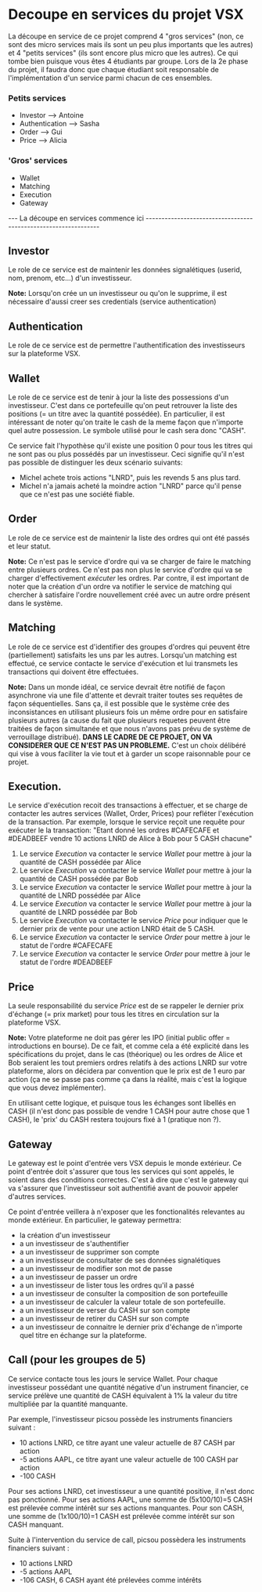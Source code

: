 # Decoupe en services du projet VSX

La découpe en service de ce projet comprend 4 "gros services" (non, ce sont des micro services mais ils
sont un peu plus importants que les autres) et 4 "petits services" (ils sont encore plus micro que les
autres). Ce qui tombe bien puisque vous êtes 4 étudiants par groupe. Lors de la 2e phase du projet, il
faudra donc que chaque étudiant soit responsable de l'implémentation d'un service parmi chacun de ces
ensembles.

### Petits services
- Investor --> Antoine
- Authentication --> Sasha
- Order --> Gui
- Price --> Alicia

### 'Gros' services
- Wallet
- Matching
- Execution
- Gateway

--- La découpe en services commence ici ---------------------------------------------------------------

## Investor
Le role de ce service est de maintenir les données signalétiques (userid, nom, prenom, etc...) 
d'un investisseur.

**Note:** 
Lorsqu'on crée un un investisseur ou qu'on le supprime, il est nécessaire d'aussi creer ses
credentials (service authentication)

## Authentication
Le role de ce service est de permettre l'authentification des investisseurs sur la plateforme VSX.

## Wallet
Le role de ce service est de tenir à jour la liste des possessions d'un investisseur.
C'est dans ce portefeuille qu'on peut retrouver la liste des positions (= un titre avec la quantité possédée).
En particulier, il est intéressant de noter qu'on traite le cash de la meme façon que n'importe
quel autre possession. Le symbole utilisé pour le cash sera donc "CASH".

Ce service fait l'hypothèse qu'il existe une position 0 pour tous les titres qui ne sont pas ou plus 
possédés par un investisseur. Ceci signifie qu'il n'est pas possible de distinguer les deux scénario suivants:
* Michel achete trois actions "LNRD", puis les revends 5 ans plus tard.
* Michel n'a jamais acheté la moindre action "LNRD" parce qu'il pense que ce n'est pas une société fiable.

## Order
Le role de ce service est de maintenir la liste des ordres qui ont été passés et leur statut.

**Note:** 
Ce n'est pas le service d'ordre qui va se charger de faire le matching entre plusieurs ordres. Ce n'est
pas non plus le service d'ordre qui va se charger d'effectivement _exécuter_ les ordres. Par contre, 
il est important de noter que la création d'un ordre va notifier le service de matching qui chercher
à satisfaire l'ordre nouvellement créé avec un autre ordre présent dans le système.

## Matching
Le role de ce service est d'identifier des groupes d'ordres qui peuvent être (partiellement) satisfaits
les uns par les autres. Lorsqu'un matching est effectué, ce service contacte le service d'exécution
et lui transmets les transactions qui doivent être effectuées.

**Note:**
Dans un monde idéal, ce service devrait être notifié de façon asynchrone via une file d'attente et devrait
traiter toutes ses requêtes de façon séquentielles. Sans ça, il est possible que le système crée des
inconsistances en utilisant plusieurs fois un même ordre pour en satisfaire plusieurs autres (a cause du
fait que plusieurs requetes peuvent être traitées de façon simultanée et que nous n'avons pas prévu de
système de verrouillage distribué). 
**DANS LE CADRE DE CE PROJET, ON VA CONSIDERER QUE CE N'EST PAS UN PROBLEME.** 
C'est un choix délibéré qui vise à vous faciliter la vie tout et à garder un scope raisonnable pour ce projet.

## Execution.
Le service d'exécution recoit des transactions  à effectuer, et se charge de contacter les autres
services (Wallet, Order, Prices) pour refléter l'exécution de la transaction. Par exemple, lorsque
le service reçoit une requête pour exécuter le la transaction: 
"Etant donné les ordres #CAFECAFE et #DEADBEEF vendre 10 actions LNRD de Alice à Bob pour 5 CASH chacune" 
1. Le service _Execution_ va contacter le service _Wallet_ pour mettre à jour la quantité de CASH possédée par Alice
2. Le service _Execution_ va contacter le service _Wallet_ pour mettre à jour la quantité de CASH possédée par Bob
3. Le service _Execution_ va contacter le service _Wallet_ pour mettre à jour la quantité de LNRD possédée par Alice
4. Le service _Execution_ va contacter le service _Wallet_ pour mettre à jour la quantité de LNRD possédée par Bob
5. Le service _Execution_ va contacter le service _Price_  pour indiquer que le dernier prix de vente pour une action LNRD était de 5 CASH.
6. Le service _Execution_ va contacter le service _Order_ pour mettre à jour le statut de l'ordre #CAFECAFE
7. Le service _Execution_ va contacter le service _Order_ pour mettre à jour le statut de l'ordre #DEADBEEF

## Price
La seule responsabilité du service _Price_ est de se rappeler le dernier prix d'échange (= prix market) pour
tous les titres en circulation sur la plateforme VSX. 

**Note:**
Votre plateforme ne doit pas gérer les IPO (initial public offer = introductions en bourse). De ce fait, 
et comme cela a été explicité dans les spécifications du projet, dans le cas (théorique) ou les ordres 
de Alice et Bob seraient les tout premiers ordres relatifs à des actions LNRD sur votre plateforme, 
alors on décidera par convention que le prix est de 1 euro par action (ça ne se passe pas comme ça dans 
la réalité, mais c'est la logique que vous devez implémenter).

En utilisant cette logique, et puisque tous les échanges sont libellés en CASH (il n'est donc pas possible
de vendre 1 CASH pour autre chose que 1 CASH), le 'prix' du CASH restera toujours fixé à 1 (pratique non ?).

## Gateway
Le gateway est le point d'entrée vers VSX depuis le monde extérieur. Ce point d'entrée doit s'assurer
que tous les services qui sont appelés, le soient dans des conditions correctes. C'est à dire que
c'est le gateway qui va s'assurer que l'investisseur soit authentifié avant de pouvoir appeler d'autres 
services.

Ce point d'entrée veillera à n'exposer que les fonctionalités relevantes au monde extérieur. En particulier, 
le gateway permettra:  

* la création d'un investisseur
* a un investisseur de s'authentifier
* a un investisseur de supprimer son compte
* a un investisseur de consultater de ses données signalétiques
* a un investisseur de modifier son mot de passe 
* a un investisseur de passer un ordre
* a un investisseur de lister tous les ordres qu'il a passé
* a un investisseur de consulter la composition de son portefeuille
* a un investisseur de calculer la valeur totale de son portefeuille.
* a un investisseur de verser du CASH sur son compte
* a un investisseur de retirer du CASH sur son compte
* a un investisseur de connaitre le dernier prix d'échange de n'importe quel titre en échange sur la plateforme.

## Call (pour les groupes de 5)
Ce service contacte tous les jours le service Wallet. Pour chaque investisseur possédant une quantité négative d'un instrument financier, 
ce service prélève une quantité de CASH équivalent à 1% la valeur du titre multipliée par la quantité manquante.

Par exemple, l'investisseur picsou possède les instruments financiers suivant :
- 10 actions LNRD, ce titre ayant une valeur actuelle de 87 CASH par action
- -5 actions AAPL, ce titre ayant une valeur actuelle de 100 CASH par action
- -100 CASH

Pour ses actions LNRD, cet investisseur a une quantité positive, il n'est donc pas ponctionné.
Pour ses actions AAPL, une somme de (5x100/10)=5 CASH est prélevée comme intérêt sur ses actions manquantes.
Pour son CASH, une somme de (1x100/10)=1 CASH est prélevée comme intérêt sur son CASH manquant.

Suite à l'intervention du service de call, picsou possèdera les instruments financiers suivant :
- 10 actions LNRD
- -5 actions AAPL
- -106 CASH, 6 CASH ayant été prélevées comme intérêts
